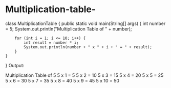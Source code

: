 # Multiplication-table-
class MultiplicationTable {
    public static void main(String[] args) {
        int number = 5;
        System.out.println("Multiplication Table of " + number);
        
        for (int i = 1; i <= 10; i++) {
            int result = number * i;
            System.out.println(number + " x " + i + " = " + result);
        }
    }
}
Output:

Multiplication Table of 5
5 x 1 = 5
5 x 2 = 10
5 x 3 = 15
5 x 4 = 20
5 x 5 = 25
5 x 6 = 30
5 x 7 = 35
5 x 8 = 40
5 x 9 = 45
5 x 10 = 50
